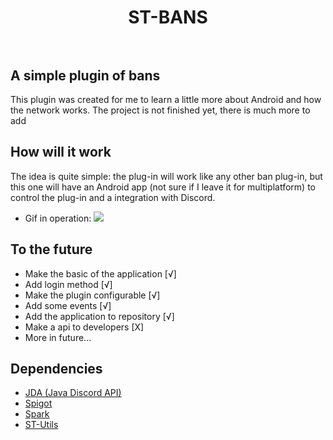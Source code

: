 <div align="center">
  <b><h1><h1>ST-BANS</b><br><br>
</div>

## A simple plugin of bans

This plugin was created for me to learn a little more about Android and how the network works.
The project is not finished yet, there is much more to add

## How will it work

The idea is quite simple: the plug-in will work like any other ban plug-in, but this one will have an Android app (not sure if I leave it for multiplatform) to control the plug-in and a integration with Discord.

* Gif in operation:
<img src="https://media.giphy.com/media/ZFtt1xcdyRYDw1D9XB/giphy.gif"><br>

## To the future

* Make the basic of the application [√]
* Add login method [√]
* Make the plugin configurable [√]
* Add some events [√]
* Add the application to repository [√]
* Make a api to developers [X]
* More in future...

## Dependencies

* [JDA (Java Discord API)](https://github.com/DV8FromTheWorld/JDA)
* [Spigot](https://www.spigotmc.org/)
* [Spark](http://sparkjava.com/)
* [ST-Utils](https://github.com/Stanicc/ST-Utils)